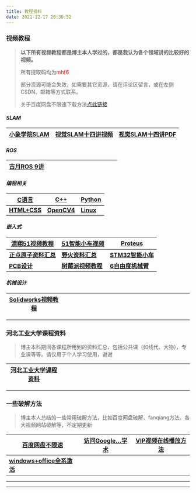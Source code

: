 ```yaml
---
title: 教程资料
date: 2021-12-17 20:30:52
---
```




### 视频教程

> **以下所有视频教程都是博主本人学过的，都是我认为各个领域讲的比较好的视频。**
>
> 所有提取码均为<font color='#FF0000'>mhf6</font>
>
> 部分资源可能会失效，如需要其它资源，请在评论区留言，或在左侧CSDN、邮箱等方式联系。
>
> 关于百度网盘不限速下载方法[点此链接](https://www.mahaofei.com/1946/02/14/000-00-baiducloud/)

#### *SLAM*

| **[小象学院SLAM](https://pan.baidu.com/s/1kq7qQKGMKjN6PYt263OtVg)** | **[视觉SLAM十四讲视频](https://www.bilibili.com/video/BV16t411g7FR)** | **[视觉SLAM十四讲PDF](https://pan.baidu.com/s/1-LbXQ8472sJQ9K0l1i2M_g)** |
| ------------------------------------------------------------ | ------------------------------------------------------------ | ------------------------------------------------------------ |

#### *ROS*

| [古月ROS 9讲](https://pan.baidu.com/s/1_9m4VZvhDYq8Gqz6GPuOSw) | &emsp;&emsp;&emsp;&emsp;&emsp; | &emsp;&emsp;&emsp;&emsp;&emsp; |
| ------------------------------------------------------------ | ------------------------------ | ------------------------------ |

#### *编程相关*

| [C语言](https://www.bilibili.com/video/BV1os411h77o)        | [C++](https://www.bilibili.com/video/BV1et411b73Z)         | [Python](https://www.bilibili.com/video/BV1xs411Q799)    |
| ----------------------------------------------------------- | ---------------------------------------------------------- | -------------------------------------------------------- |
| **[HTML+CSS](https://www.bilibili.com/video/BV14J4114768)** | **[OpenCV4](https://www.bilibili.com/video/BV1i54y1m7tw)** | **[Linux](https://www.bilibili.com/video/BV1mW411i7Qf)** |

#### *嵌入式*

| [清翔51视频教程](https://pan.baidu.com/s/1PflVdStDEXfX6__Q5k-teg) | [51智能小车视频](https://pan.baidu.com/s/1dqSoNxr-qOFOEozpagOLxA) | [Proteus](https://www.bilibili.com/video/BV1WW411g7MB)       |
| ------------------------------------------------------------ | ------------------------------------------------------------ | ------------------------------------------------------------ |
| **[正点原子资料汇总](http://www.openedv.com/docs/)**         | **[野火资料汇总](http://doc.embedfire.com/products/link/zh/latest/index.html)** | **[STM32智能小车](https://pan.baidu.com/s/12RiPfF50RSRCHseoB5t93Q)** |
| **[PCB设计](https://www.bilibili.com/video/BV1pt411p7jg)**   | **[树莓派视频教程](https://www.bilibili.com/video/BV1bt411c7fC)** | **[6自由度机械臂](https://pan.baidu.com/s/1zsnmA84rHyA8-e_pUATz0A)** |

#### *机械设计*

| [Solidworks视频教程](https://pan.baidu.com/s/15TUYx9kD62QGI1yttIYXwg) | &emsp;&emsp;&emsp;&emsp;&emsp;&emsp;&emsp;&emsp;&emsp;&emsp; | &emsp;&emsp;&emsp;&emsp;&emsp;&emsp;&emsp;&emsp;&emsp;&emsp; |
| ------------------------------------------------------------ | ------------------------------------------------------------ | ------------------------------------------------------------ |



---

### 河北工业大学课程资料

> 博主本科期间各课程所用到的资料汇总，包括公共课（如线代、大物），专业课等等。请仅用于个人学习使用，谢谢

| [河北工业大学课程资料](https://www.mahaofei.com/2022/01/06/000-00-hebut/) | &emsp;&emsp;&emsp;&emsp;&emsp;&emsp;&emsp;&emsp;&emsp;&emsp; | &emsp;&emsp;&emsp;&emsp;&emsp;&emsp;&emsp;&emsp;&emsp;&emsp; |
| ------------------------------------------------------------ | ------------------------------------------------------------ | ------------------------------------------------------------ |



---



### 一些破解方法

> 博主本人总结的一些常用破解方法，比如百度网盘破解、fanqiang方法、各大视频网站破解等，不定期更新

| [百度网盘不限速](https://www.mahaofei.com/1946/02/14/000-00-baiducloud/) | [访问Google…学术](https://www.mahaofei.com/1946/02/14/000-00-findpaper/) | [VIP视频在线播放方法](000-00-vip) |
| ------------------------------------------------------------ | ------------------------------------------------------------ | --------------------------------- |
| **[windows+office全系激活](https://www.mahaofei.com/1946/02/14/000-00-win+office/)** |                                                              |                                   |



----

----



